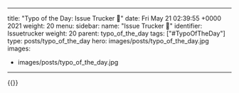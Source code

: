 
---
title: "Typo of the Day: Issue Trucker 🚚"
date: Fri May 21 02:39:55 +0000 2021
weight: 20
menu:
  sidebar:
    name: "Issue Trucker 🚚"
    identifier: Issuetrucker
    weight: 20
    parent: typo_of_the_day
tags: ["#TypoOfTheDay"]
type: posts/typo_of_the_day
hero: images/posts/typo_of_the_day.jpg
images:
- images/posts/typo_of_the_day.jpg
---


{{<tweet user="mariatta" id="1395570020428632068">}}


